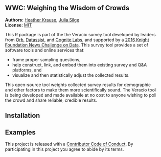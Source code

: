 
<!-- README.md is generated from README.Rmd. Please edit that file -->
WWC: Weighing the Wisdom of Crowds
----------------------------------

**Authors:** [Heather Krause](http://idatassist.com/), [Julia Silge](http://juliasilge.com/)<br/> **License:** [MIT](https://opensource.org/licenses/MIT)

This R package is part of the the Veracio survey tool developed by leaders from [Orb](http://www.orbmedia.org/), [Datassist](http://idatassist.com/), and [Cognite Labs](http://www.cognitelabs.com/), and supported by a [2016 Knight Foundation News Challenge on Data](http://idatassist.com/knight/). This survey tool provides a set of software tools and online services that:

-   frame proper sampling questions,
-   help construct, link, and embed them into existing survey and Q&A platforms, and
-   visualize and then statistically adjust the collected results.

This open-source tool weights collected survey results for demographic and other factors to make them more scientifically sound. The Veracio tool is being developed and made available at no cost to anyone wishing to poll the crowd and share reliable, credible results.

Installation
------------

Examples
--------

This project is released with a [Contributor Code of Conduct](CONDUCT.md). By participating in this project you agree to abide by its terms.
